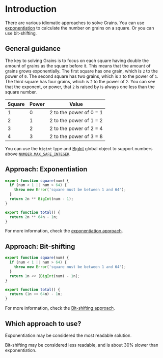 # Introduction

There are various idiomatic approaches to solve Grains.
You can use [exponentiation][exponentiation] to calculate the number on grains on a square.
Or you can use bit-shifting.

## General guidance

The key to solving Grains is to focus on each square having double the amount of grains as the square before it.
This means that the amount of grains grows exponentially.
The first square has one grain, which is `2` to the power of `0`.
The second square has two grains, which is `2` to the power of `1`.
The third square has four grains, which is `2` to the power of `2`.
You can see that the exponent, or power, that `2` is raised by is always one less than the square number.

| Square | Power | Value                   |
| ------ | ----- | ----------------------- |
| 1      | 0     | 2 to the power of 0 = 1 |
| 2      | 1     | 2 to the power of 1 = 2 |
| 3      | 2     | 2 to the power of 2 = 4 |
| 4      | 3     | 2 to the power of 3 = 8 |

You can use the `bigint` type and [BigInt][bigint] global object to support numbers above [`NUMBER.MAX_SAFE_INTEGER`][max-safe-integer].

## Approach: Exponentiation

```javascript
export function square(num) {
  if (num < 1 || num > 64) {
    throw new Error('square must be between 1 and 64');
  }
  return 2n ** BigInt(num - 1);
}

export function total() {
  return 2n ** 64n - 1n;
}
```

For more information, check the [exponentiation approach][approach-exponentiation].

## Approach: Bit-shifting

```javascript
export function square(num) {
  if (num < 1 || num > 64) {
    throw new Error('square must be between 1 and 64');
  }
  return 1n << (BigInt(num) - 1n);
}

export function total() {
  return (1n << 64n) - 1n;
}
```

For more information, check the [Bit-shifting approach][approach-bit-shifting].

## Which approach to use?

Exponentiation may be considered the most readable solution.

Bit-shifting may be considered less readable, and is about 30% slower than exponentiation.

[exponentiation]: https://developer.mozilla.org/en-US/docs/Web/JavaScript/Reference/Operators/Exponentiation
[bigint]: https://developer.mozilla.org/en-US/docs/Web/JavaScript/Reference/Global_Objects/BigInt
[max-safe-integer]: https://developer.mozilla.org/en-US/docs/Web/JavaScript/Reference/Global_Objects/Number/MAX_SAFE_INTEGER
[approach-exponentiation]: https://exercism.org/tracks/javascript/exercises/grains/approaches/exponentiation
[approach-bit-shifting]: https://exercism.org/tracks/javascript/exercises/grains/approaches/bit-shifting
